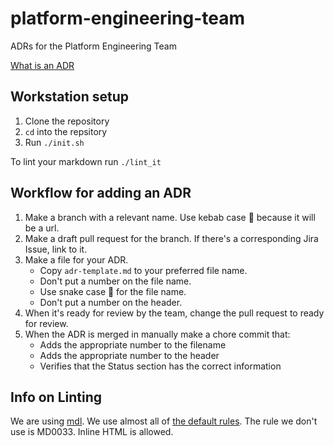 # platform-engineering-team

ADRs for the Platform Engineering Team

[What is an ADR](https://adr.github.io/madr/)

## Workstation setup

1. Clone the repository
1. `cd` into the repsitory
1. Run `./init.sh`

To lint your markdown run `./lint_it`

## Workflow for adding an ADR

1. Make a branch with a relevant name. Use kebab case 🍢 because it will be a
 url.
1. Make a draft pull request for the branch. If there's a corresponding Jira
 Issue, link to it.
1. Make a file for your ADR.
    * Copy `adr-template.md` to your preferred file name.
    * Don't put a number on the file name.
    * Use snake case 🐍 for the file name.
    * Don't put a number on the header.
1. When it's ready for review by the team, change the pull request to ready for review.
1. When the ADR is merged in manually make a chore commit that:
    * Adds the appropriate number to the filename
    * Adds the appropriate number to the header
    * Verifies that the Status section has the correct information

## Info on Linting

We are using [mdl](https://github.com/markdownlint/markdownlint). We use almost
all of [the default
rules](https://github.com/markdownlint/markdownlint/blob/main/docs/RULES.md).
The rule we don't use is MD0033. Inline HTML is allowed.

